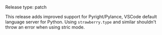 Release type: patch

This release adds improved support for Pyright/Pylance,
VSCode default language server for Python. Using
`strawberry.type` and similar shouldn't throw an error
when using stric mode.
